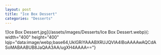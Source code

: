 ```yaml
---
layout: post
title: "Ice Box Dessert"
categories: "Desserts"
---
```

![Ice Box Dessert.jpg](/assets/images/Desserts/Ice Box Dessert.webp){: width="400" height="400" lqip="data:image/webp;base64,UklGRiYAAABXRUJQVlA4IBoAAAAwAQCdASoMABAABUB8JaQAA3AA/ugXH4AAAA=="}

